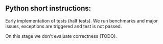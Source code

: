 ## Python short instructions:

Early implementation of tests (half tests).
We run benchmarks and major issues, exceptions are triggered and test is not passed.

On this stage we don't evaluate correctness (TODO).
